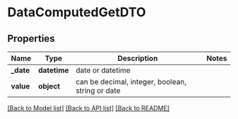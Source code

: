 # DataComputedGetDTO

## Properties
Name | Type | Description | Notes
------------ | ------------- | ------------- | -------------
**_date** | **datetime** | date or datetime | 
**value** | **object** | can be decimal, integer, boolean, string or date | 

[[Back to Model list]](../README.md#documentation-for-models) [[Back to API list]](../README.md#documentation-for-api-endpoints) [[Back to README]](../README.md)

